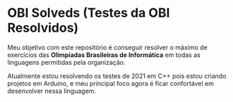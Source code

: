 # OBI Solveds (Testes da OBI Resolvidos)
Meu objetivo com este repositório é conseguir resolver o máximo de exercícios das <b>Olimpíadas Brasileiras de Informática</b> em todas as linguagens permitidas pela organização.

Atualmente estou resolvendo os testes de 2021 em C++ pois estou criando projetos em Arduino, e meu principal foco agora é ficar confortável em desenvolver nessa linguagem.
